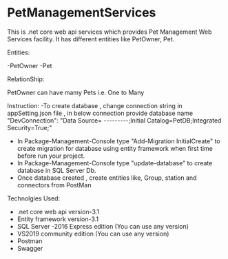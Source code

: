 # PetManagementServices

This is .net core web api services which provides Pet Management Web Services facility. It has different entities like PetOwner, Pet.

Entities:

 -PetOwner
 -Pet
 
RelationShip: 

PetOwner can have mamy Pets i.e. One to Many

Instruction:
 -To create database , change connection string in appSetting.json file , in below connection provide database name
 "DevConnection": "Data Source= ---------;Initial Catalog=PetDB;Integrated Security=True;"
- In Package-Management-Console type "Add-Migration InitialCreate" to create migration for database using entity framework when first time before run your project.
- In Package-Management-Console type "update-database" to create database in SQL Server Db.
- Once database created , create entities like, Group, station and connectors from PostMan

Technolgies Used:

- .net core web api version-3.1 
-  Entity framework version-3.1 
-  SQL Server -2016 Express edition (You can use any version)
-  VS2019 community edition (You can use any version)
-  Postman
-  Swagger

